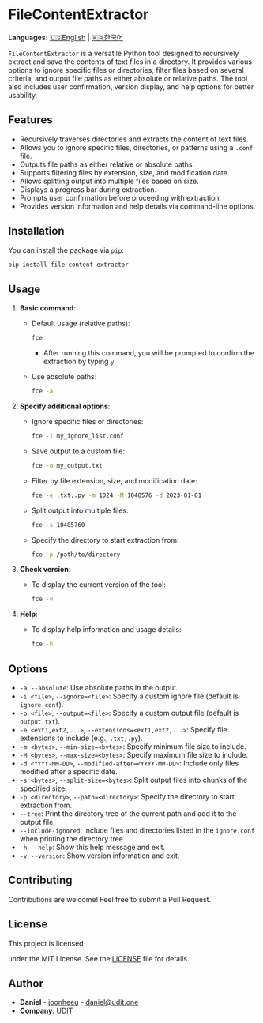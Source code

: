 
# FileContentExtractor

**Languages:** [🇺🇸English](README.md) | [🇰🇷한국어](README_ko.md)

`FileContentExtractor` is a versatile Python tool designed to recursively extract and save the contents of text files in a directory. It provides various options to ignore specific files or directories, filter files based on several criteria, and output file paths as either absolute or relative paths. The tool also includes user confirmation, version display, and help options for better usability.

## Features

- Recursively traverses directories and extracts the content of text files.
- Allows you to ignore specific files, directories, or patterns using a `.conf` file.
- Outputs file paths as either relative or absolute paths.
- Supports filtering files by extension, size, and modification date.
- Allows splitting output into multiple files based on size.
- Displays a progress bar during extraction.
- Prompts user confirmation before proceeding with extraction.
- Provides version information and help details via command-line options.

## Installation

You can install the package via `pip`:

```bash
pip install file-content-extractor
```

## Usage

1. **Basic command**:

   - Default usage (relative paths):

     ```bash
     fce
     ```

     - After running this command, you will be prompted to confirm the extraction by typing `y`.

   - Use absolute paths:

     ```bash
     fce -a
     ```

2. **Specify additional options**:

   - Ignore specific files or directories:

     ```bash
     fce -i my_ignore_list.conf
     ```

   - Save output to a custom file:

     ```bash
     fce -o my_output.txt
     ```

   - Filter by file extension, size, and modification date:

     ```bash
     fce -e .txt,.py -m 1024 -M 1048576 -d 2023-01-01
     ```

   - Split output into multiple files:

     ```bash
     fce -s 10485760
     ```

   - Specify the directory to start extraction from:

     ```bash
     fce -p /path/to/directory
     ```

3. **Check version**:

   - To display the current version of the tool:

     ```bash
     fce -v
     ```

4. **Help**:

   - To display help information and usage details:

     ```bash
     fce -h
     ```

## Options

- `-a`, `--absolute`: Use absolute paths in the output.
- `-i <file>`, `--ignore=<file>`: Specify a custom ignore file (default is `ignore.conf`).
- `-o <file>`, `--output=<file>`: Specify a custom output file (default is `output.txt`).
- `-e <ext1,ext2,...>`, `--extensions=<ext1,ext2,...>`: Specify file extensions to include (e.g., `.txt,.py`).
- `-m <bytes>`, `--min-size=<bytes>`: Specify minimum file size to include.
- `-M <bytes>`, `--max-size=<bytes>`: Specify maximum file size to include.
- `-d <YYYY-MM-DD>`, `--modified-after=<YYYY-MM-DD>`: Include only files modified after a specific date.
- `-s <bytes>`, `--split-size=<bytes>`: Split output files into chunks of the specified size.
- `-p <directory>`, `--path=<directory>`: Specify the directory to start extraction from.
- `--tree`: Print the directory tree of the current path and add it to the output file.
- `--include-ignored`: Include files and directories listed in the `ignore.conf` when printing the directory tree.
- `-h`, `--help`: Show this help message and exit.
- `-v`, `--version`: Show version information and exit.

## Contributing

Contributions are welcome! Feel free to submit a Pull Request.

## License

This project is licensed

 under the MIT License. See the [LICENSE](LICENSE) file for details.

## Author

- **Daniel** - [joonheeu](https://github.com/joonheeu) - daniel@udit.one
- **Company**: UDIT